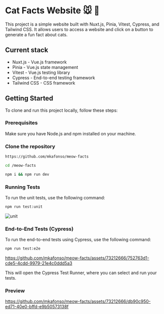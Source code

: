 # Cat Facts Website 🐭 👀

This project is a simple website built with Nuxt.js, Pinia, Vitest, Cypress, and Tailwind CSS.
It allows users to access a website and click on a button to generate a fun fact about cats.

## Current stack

- Nuxt.js - Vue.js framework
- Pinia - Vue.js state management
- Vitest - Vue.js testing library
- Cypress - End-to-end testing framework
- Tailwind CSS - CSS framework

## Getting Started

To clone and run this project locally, follow these steps:

### Prerequisites

Make sure you have Node.js and npm installed on your machine.

### Clone the repository

```bash
https://github.com/mkafonso/meow-facts

cd /meow-facts

npm i && npm run dev
```

### Running Tests

To run the unit tests, use the following command:

```bash
npm run test:unit
```

![unit](https://github.com/mkafonso/meow-facts/assets/73212666/8980c8f2-2e59-4e2b-b27e-ee2e85543ce7)


### End-to-End Tests (Cypress)

To run the end-to-end tests using Cypress, use the following command:

```bash
npm run test:e2e
```

https://github.com/mkafonso/meow-facts/assets/73212666/752763d1-cde5-4cdd-9979-21e4c0ddd5a3


This will open the Cypress Test Runner, where you can select and run your tests.

### Preview

https://github.com/mkafonso/meow-facts/assets/73212666/db90c950-ed71-40e0-bffd-e9b50573138f



